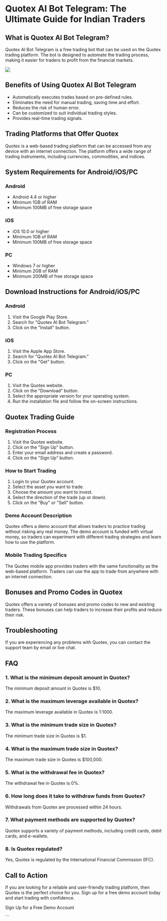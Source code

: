 # Quotex AI Bot Telegram: The Ultimate Guide for Indian Traders

## What is Quotex AI Bot Telegram?

Quotex AI Bot Telegram is a free trading bot that can be used on the
Quotex trading platform. The bot is designed to automate the trading
process, making it easier for traders to profit from the financial
markets.

[![](https://static.quotex.io/files/4_en/300_250.jpg)](https://traff.sbs/brokerqxlid)

## Benefits of Using Quotex AI Bot Telegram

-   Automatically executes trades based on pre-defined rules.
-   Eliminates the need for manual trading, saving time and effort.
-   Reduces the risk of human error.
-   Can be customized to suit individual trading styles.
-   Provides real-time trading signals.

## Trading Platforms that Offer Quotex

Quotex is a web-based trading platform that can be accessed from any
device with an internet connection. The platform offers a wide range of
trading instruments, including currencies, commodities, and indices.

## System Requirements for Android/iOS/PC

### Android

-   Android 4.4 or higher
-   Minimum 1GB of RAM
-   Minimum 100MB of free storage space

### iOS

-   iOS 10.0 or higher
-   Minimum 1GB of RAM
-   Minimum 100MB of free storage space

### PC

-   Windows 7 or higher
-   Minimum 2GB of RAM
-   Minimum 200MB of free storage space

## Download Instructions for Android/iOS/PC

### Android

1.  Visit the Google Play Store.
2.  Search for "Quotex AI Bot Telegram."
3.  Click on the "Install" button.

### iOS

1.  Visit the Apple App Store.
2.  Search for "Quotex AI Bot Telegram."
3.  Click on the "Get" button.

### PC

1.  Visit the Quotex website.
2.  Click on the "Download" button.
3.  Select the appropriate version for your operating system.
4.  Run the installation file and follow the on-screen instructions.

## Quotex Trading Guide

### Registration Process

1.  Visit the Quotex website.
2.  Click on the "Sign Up" button.
3.  Enter your email address and create a password.
4.  Click on the "Sign Up" button.

### How to Start Trading

1.  Login to your Quotex account.
2.  Select the asset you want to trade.
3.  Choose the amount you want to invest.
4.  Select the direction of the trade (up or down).
5.  Click on the "Buy" or "Sell" button.

### Demo Account Description

Quotex offers a demo account that allows traders to practice trading
without risking any real money. The demo account is funded with virtual
money, so traders can experiment with different trading strategies and
learn how to use the platform.

### Mobile Trading Specifics

The Quotex mobile app provides traders with the same functionality as
the web-based platform. Traders can use the app to trade from anywhere
with an internet connection.

## Bonuses and Promo Codes in Quotex

Quotex offers a variety of bonuses and promo codes to new and existing
traders. These bonuses can help traders to increase their profits and
reduce their risk.

## Troubleshooting

If you are experiencing any problems with Quotex, you can contact the
support team by email or live chat.

## FAQ

### 1. What is the minimum deposit amount in Quotex?

The minimum deposit amount in Quotex is \$10.

### 2. What is the maximum leverage available in Quotex?

The maximum leverage available in Quotex is 1:1000.

### 3. What is the minimum trade size in Quotex?

The minimum trade size in Quotex is \$1.

### 4. What is the maximum trade size in Quotex?

The maximum trade size in Quotex is \$100,000.

### 5. What is the withdrawal fee in Quotex?

The withdrawal fee in Quotex is 0%.

### 6. How long does it take to withdraw funds from Quotex?

Withdrawals from Quotex are processed within 24 hours.

### 7. What payment methods are supported by Quotex?

Quotex supports a variety of payment methods, including credit cards,
debit cards, and e-wallets.

### 8. Is Quotex regulated?

Yes, Quotex is regulated by the International Financial Commission
(IFC).

## Call to Action

If you are looking for a reliable and user-friendly trading platform,
then Quotex is the perfect choice for you. Sign up for a free demo
account today and start trading with confidence.

Sign Up for a Free Demo Account

\`\`\`

